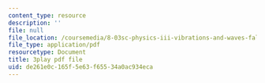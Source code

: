 ```yaml
---
content_type: resource
description: ''
file: null
file_location: /coursemedia/8-03sc-physics-iii-vibrations-and-waves-fall-2016/de261e0c165f5e63f65534a0ac934eca_BX4QPdP7fT8.pdf
file_type: application/pdf
resourcetype: Document
title: 3play pdf file
uid: de261e0c-165f-5e63-f655-34a0ac934eca
---
```

